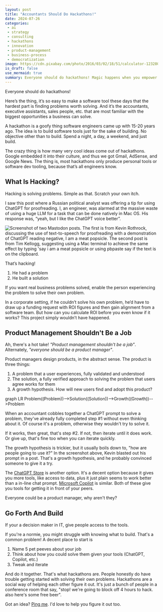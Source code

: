 ```yaml
---
layout: post
title: "Accountants Should Do Hackathons!"
date: 2024-07-26
categories:
 - ai
 - strategy
 - consulting
 - hackathons
 - innovation
 - product-management
 - business-process
 - democratization
image: https://cdn.pixabay.com/photo/2016/03/02/18/51/calculator-1232804_960_720.jpg
is_draft: false
use_mermaid: true
summary: Everyone should do hackathons! Magic happens when you empower the people with the problems to solve their own problems.
---
```


Everyone should do hackathons!

Here’s the thing, it’s so easy to make a software tool these days that the hardest part is finding 
problems worth solving. And it’s the accountants, executive assistants, sales people, etc. that are most
familiar with the biggest opportunities a business can solve.

A hackathon is a goofy thing software engineers came up with 15-20 years ago. The idea is to build
software tools just for the sake of building. No objective other than to build. Spend a night, a day,
a weekend, and just build.

The crazy thing is how many very cool ideas come out of hackathons. Google embedded it into their
culture, and thus we got Gmail, AdSense, and Google News. The thing is, most hackathons only produce
personal tools or software dev tooling, because that’s all engineers know.


## What Is Hacking?
Hacking is solving problems. Simple as that. Scratch your own itch.

I saw this post where a Russian political analyst was offering a tip for using ChatGPT for proofreading.
I, an engineer, was alarmed at the massive waste of using a huge LLM for a task that can be done
natively in Mac OS. His response was, “yeah, but I like the ChatGPT voice better”.

![Screenshot of two Mastodon posts. The first is from Kevin Rothrock, discussing the use of text-to-speech for proofreading with a demonstration of ChatGPT reading negative, I am a meat popsicle. The second post is from Tim Kellogg, suggesting using a Mac terminal to achieve the same effect by typing 'say i am a meat popsicle or using pbpaste  say if the text is on the clipboard.](https://gist.github.com/user-attachments/assets/76f60ad2-2f8f-494d-8bb4-60a5c0c54696)

That’s hacking!

1. He had a problem 
2. He built a solution 

If you want real business problems solved, enable the person experiencing the problem to solve their
own problem. 

In a corporate setting, if he couldn’t solve his own problem, he’d have to draw up a funding request
with ROI figures and then gain alignment from a software team. But how can you calculate ROI before
you even know if it works? This project simply wouldn’t have happened.


## Product Management Shouldn't Be a Job
Ah, there's a hot take! _"Product management shouldn't be a job"_. Alternately, _"everyone should be a 
product manager"_.

Product managers design products, in the abstract sense. The product is three things:

1. A problem that a user experiences, fully validated and understood
2. The solution, a fully verified approach to solving the problem that users agree works for them
3. A growth hypothesis. How will new users find and adopt this product?

<div class="mermaid">
graph LR
Problem((Problem))-->Solution((Solution))-->Growth((Growth))-->Problem
</div>

When an accountant cobbles together a ChatGPT prompt to solve a problem, they've already fully 
completed step #1 without even thinking about it. Of course it's a problem, otherwise they wouldn't
try to solve it.

If it works, then great, that's step #2. If not, then iterate until it does work. Or give up, that's 
fine too when you can iterate quickly.

The growth hypothesis is trickier, but it usually boils down to, "how are people going to use it?"
In the screenshot above, Kevin blasted out his prompt in a post. That's a growth hypothesis, and
he probably convinced someone to give it a try.

The [ChatGPT Store][gpt] is another option. It's a decent option because it gives you more tools, like access
to data, plus it just plain seems to work better than a in-line chat prompt. [Microsoft Copilot][copilot]
is similar. Both of these give you tools for getting it in front of your peers.

Everyone could be a product manager, why aren't they?


## Go Forth And Build
If your a decision maker in IT, give people access to the tools. 


If you're a normie, you might struggle with knowing what to build. That's a common problem! A decent
place to start is

1. Name 5 pet peeves about your job
2. Think about how you could solve them given your tools (ChatGPT, Copilot, etc.)
3. Tweak and iterate

And do it together. That's what hackathons are. People honestly do have trouble getting started with
solving their own problems. Hackathons are a social way of helping each other figure it out. It's
just a bunch of people in a conference room that say, "stop! we're going to block off 4 hours to 
hack. also here's some free beer".

Got an idea? [Ping me](/contact). I'd love to help you figure it out too.



 [gpt]: https://help.openai.com/en/articles/8554397-creating-a-gpt
 [copilot]: https://learn.microsoft.com/en-us/microsoft-copilot-studio/nlu-gpt-quickstart

